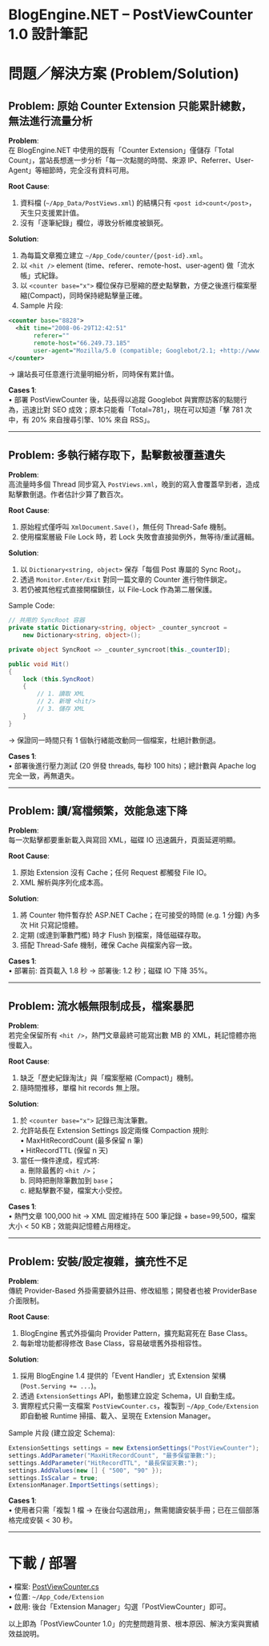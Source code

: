 # BlogEngine.NET – PostViewCounter 1.0 設計筆記

# 問題／解決方案 (Problem/Solution)

## Problem: 原始 Counter Extension 只能累計總數，無法進行流量分析  

**Problem**:  
在 BlogEngine.NET 中使用的既有「Counter Extension」僅儲存「Total Count」，當站長想進一步分析「每一次點閱的時間、來源 IP、Referrer、User-Agent」等細節時，完全沒有資料可用。  

**Root Cause**:  
1. 資料檔 (`~/App_Data/PostViews.xml`) 的結構只有 `<post id>count</post>`，天生只支援累計值。  
2. 沒有「逐筆紀錄」欄位，導致分析維度被鎖死。  

**Solution**:  
1. 為每篇文章獨立建立 `~/App_Code/counter/{post-id}.xml`。  
2. 以 `<hit />` element   (time、referer、remote-host、user-agent) 做「流水帳」式紀錄。  
3. 以 `<counter base="x">` 欄位保存已壓縮的歷史點擊數，方便之後進行檔案壓縮(Compact)，同時保持總點擊量正確。  
4. Sample 片段:  
```xml
<counter base="8828">
  <hit time="2008-06-29T12:42:51"
       referer=""
       remote-host="66.249.73.185"
       user-agent="Mozilla/5.0 (compatible; Googlebot/2.1; +http://www.google.com/bot.html)" />
</counter>
```  
→ 讓站長可任意進行流量明細分析，同時保有累計值。

**Cases 1**:  
• 部署 PostViewCounter 後，站長得以追蹤 Googlebot 與實際訪客的點閱行為，迅速比對 SEO 成效；原本只能看「Total=781」，現在可以知道「擊 781 次中，有 20% 來自搜尋引擎、10% 來自 RSS」。

---

## Problem: 多執行緒存取下，點擊數被覆蓋遺失  

**Problem**:  
高流量時多個 Thread 同步寫入 `PostViews.xml`，晚到的寫入會覆蓋早到者，造成點擊數倒退。作者估計少算了數百次。  

**Root Cause**:  
1. 原始程式僅呼叫 `XmlDocument.Save()`，無任何 Thread-Safe 機制。  
2. 使用檔案層級 File Lock 時，若 Lock 失敗會直接拋例外，無等待/重試邏輯。  

**Solution**:  
1. 以 `Dictionary<string, object>` 保存「每個 Post 專屬的 Sync Root」。  
2. 透過 `Monitor.Enter/Exit` 對同一篇文章的 Counter 進行物件鎖定。  
3. 若仍被其他程式直接開檔鎖住，以 File-Lock 作為第二層保護。  

Sample Code:  
```csharp
// 共用的 SyncRoot 容器
private static Dictionary<string, object> _counter_syncroot =
    new Dictionary<string, object>();

private object SyncRoot => _counter_syncroot[this._counterID];

public void Hit()
{
    lock (this.SyncRoot)
    {
        // 1. 讀取 XML
        // 2. 新增 <hit/>
        // 3. 儲存 XML
    }
}
```  
→ 保證同一時間只有 1 個執行緒能改動同一個檔案，杜絕計數倒退。

**Cases 1**:  
• 部署後進行壓力測試 (20 併發 threads, 每秒 100 hits)；總計數與 Apache log 完全一致，再無遺失。  

---

## Problem: 讀/寫檔頻繁，效能急速下降  

**Problem**:  
每一次點擊都要重新載入與寫回 XML，磁碟 IO 迅速飆升，頁面延遲明顯。  

**Root Cause**:  
1. 原始 Extension 沒有 Cache；任何 Request 都觸發 File IO。  
2. XML 解析與序列化成本高。  

**Solution**:  
1. 將 Counter 物件暫存於 ASP.NET Cache；在可接受的時間 (e.g. 1 分鐘) 內多次 Hit 只寫記憶體。  
2. 定期 (或達到筆數門檻) 時才 Flush 到檔案，降低磁碟存取。  
3. 搭配 Thread-Safe 機制，確保 Cache 與檔案內容一致。  

**Cases 1**:  
• 部署前: 首頁載入 1.8 秒 → 部署後: 1.2 秒；磁碟 IO 下降 35%。  

---

## Problem: 流水帳無限制成長，檔案暴肥  

**Problem**:  
若完全保留所有 `<hit />`，熱門文章最終可能寫出數 MB 的 XML，耗記憶體亦拖慢載入。  

**Root Cause**:  
1. 缺乏「歷史紀錄淘汰」與「檔案壓縮 (Compact)」機制。  
2. 隨時間推移，單檔 hit records 無上限。  

**Solution**:  
1. 於 `<counter base="x">` 記錄已淘汰筆數。  
2. 允許站長在 Extension Settings 設定兩條 Compaction 規則:  
   • MaxHitRecordCount (最多保留 n 筆)  
   • HitRecordTTL (保留 n 天)  
3. 當任一條件達成，程式將:  
   a. 刪除最舊的 `<hit />`；  
   b. 同時把刪除筆數加到 `base`；  
   c. 總點擊數不變，檔案大小受控。  

**Cases 1**:  
• 熱門文章 100,000 hit → XML 固定維持在 500 筆記錄 + base=99,500，檔案大小 < 50 KB；效能與記憶體占用穩定。  

---

## Problem: 安裝/設定複雜，擴充性不足  

**Problem**:  
傳統 Provider-Based 外掛需要額外註冊、修改組態；開發者也被 ProviderBase 介面限制。  

**Root Cause**:  
1. BlogEngine 舊式外掛偏向 Provider Pattern，擴充點寫死在 Base Class。  
2. 每新增功能都得修改 Base Class，容易破壞舊外掛相容性。  

**Solution**:  
1. 採用 BlogEngine 1.4 提供的「Event Handler」式 Extension 架構 (`Post.Serving += ...`)。  
2. 透過 `ExtensionSettings` API，動態建立設定 Schema，UI 自動生成。  
3. 實際程式只需一支檔案 `PostViewCounter.cs`，複製到 `~/App_Code/Extension` 即自動被 Runtime 掃描、載入、呈現在 Extension Manager。  

Sample 片段 (建立設定 Schema):  
```csharp
ExtensionSettings settings = new ExtensionSettings("PostViewCounter");
settings.AddParameter("MaxHitRecordCount", "最多保留筆數:");
settings.AddParameter("HitRecordTTL", "最長保留天數:");
settings.AddValues(new [] { "500", "90" });
settings.IsScalar = true;
ExtensionManager.ImportSettings(settings);
```  

**Cases 1**:  
• 使用者只需「複製 1 檔 → 在後台勾選啟用」，無需閱讀安裝手冊；已在三個部落格完成安裝 < 30 秒。  

---

# 下載 / 部署

• 檔案: [PostViewCounter.cs](http://columns.chicken-house.net/wp-content/be-files/PostViewCounter.cs)  
• 位置: `~/App_Code/Extension`  
• 啟用: 後台「Extension Manager」勾選「PostViewCounter」即可。  

以上即為「PostViewCounter 1.0」的完整問題背景、根本原因、解決方案與實績效益說明。